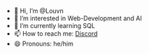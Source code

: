 - 👋 Hi, I’m @Louvn
- 👀 I’m interested in Web-Development and AI
- 🌱 I’m currently learning SQL
- 📫 How to reach me: [Discord](https://discord.gg/KWzJFGCP)
- 😄 Pronouns: he/him



